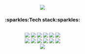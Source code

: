 <div align="center">
<img src="https://capsule-render.vercel.app/api?type=waving&color=5FADF6&height=200&section=header&text=DAYLILY%20&fontSize=90&fontColor=1F486E&fontAlignY=35" />
<h3>:sparkles:Tech stack:sparkles:</h3>
<br>
<img src="https://img.shields.io/badge/html5-E34F26?style=for-the-badge&logo=html5&logoColor=white">
<img src="https://img.shields.io/badge/css-1572B6?style=for-the-badge&logo=css3&logoColor=white">
<img src="https://img.shields.io/badge/javascript-F7DF1E?style=for-the-badge&logo=javascript&logoColor=black">
<img src="https://img.shields.io/badge/React-61DAFB?style=for-the-badge&logo=React&logoColor=black"/>
<img src="https://img.shields.io/badge/Notion-000?style=for-the-badge&logo=Notion&logoColor=fff"/>
<img src="https://img.shields.io/badge/redux-764abc?style=for-the-badge&logo=redux&logoColor=fff"/>
<br>
<img src="https://img.shields.io/badge/figma-f24e1e?style=for-the-badge&logo=figma&logoColor=fff"/>
<img src="https://img.shields.io/badge/mysql-00758F?style=for-the-badge&logo=mysql&logoColor=fff"/>
<img src="https://img.shields.io/badge/Node.js-339933?style=for-the-badge&logo=Node.js&logoColor=white"/>
<img src="https://img.shields.io/badge/github-171515?style=for-the-badge&logo=github&logoColor=white"/>
<img src="https://img.shields.io/badge/sourcetree-4D5EFD?style=for-the-badge&logo=sourcetree&logoColor=white"/>
<img src="https://img.shields.io/badge/tailwindcss-06b6d4?style=for-the-badge&logo=tailwindcss&logoColor=white"/>
<br>
<img src="https://capsule-render.vercel.app/api?type=waving&color=5FADF6&height=200&section=footer&text=Thank%20you%20&fontSize=90&fontColor=1F486E&fontAlignY=70" />
</div>
